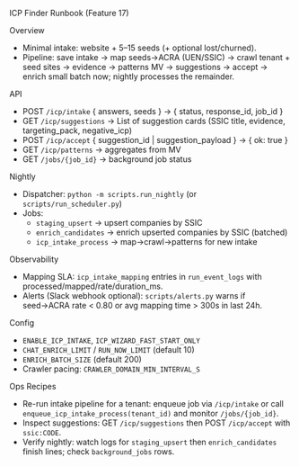 ICP Finder Runbook (Feature 17)

Overview
- Minimal intake: website + 5–15 seeds (+ optional lost/churned).
- Pipeline: save intake → map seeds→ACRA (UEN/SSIC) → crawl tenant + seed sites → evidence → patterns MV → suggestions → accept → enrich small batch now; nightly processes the remainder.

API
- POST `/icp/intake` { answers, seeds } → { status, response_id, job_id }
- GET `/icp/suggestions` → List of suggestion cards (SSIC title, evidence, targeting_pack, negative_icp)
- POST `/icp/accept` { suggestion_id | suggestion_payload } → { ok: true }
- GET `/icp/patterns` → aggregates from MV
- GET `/jobs/{job_id}` → background job status

Nightly
- Dispatcher: `python -m scripts.run_nightly` (or `scripts/run_scheduler.py`)
- Jobs:
  - `staging_upsert` → upsert companies by SSIC
  - `enrich_candidates` → enrich upserted companies by SSIC (batched)
  - `icp_intake_process` → map→crawl→patterns for new intake

Observability
- Mapping SLA: `icp_intake_mapping` entries in `run_event_logs` with processed/mapped/rate/duration_ms.
- Alerts (Slack webhook optional): `scripts/alerts.py` warns if seed→ACRA rate < 0.80 or avg mapping time > 300s in last 24h.

Config
- `ENABLE_ICP_INTAKE`, `ICP_WIZARD_FAST_START_ONLY`
- `CHAT_ENRICH_LIMIT` / `RUN_NOW_LIMIT` (default 10)
- `ENRICH_BATCH_SIZE` (default 200)
- Crawler pacing: `CRAWLER_DOMAIN_MIN_INTERVAL_S`

Ops Recipes
- Re-run intake pipeline for a tenant: enqueue job via `/icp/intake` or call `enqueue_icp_intake_process(tenant_id)` and monitor `/jobs/{job_id}`.
- Inspect suggestions: GET `/icp/suggestions` then POST `/icp/accept` with `ssic:CODE`.
- Verify nightly: watch logs for `staging_upsert` then `enrich_candidates` finish lines; check `background_jobs` rows.

